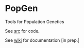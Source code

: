 # PopGen
Tools for Population Genetics

See [src](https://github.com/scrameri/PopGen/tree/main/src) for code.

See [wiki](https://github.com/scrameri/PopGen/wiki) for documentation [in prep.]
